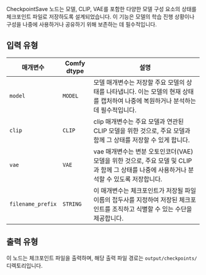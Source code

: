 CheckpointSave 노드는 모델, CLIP, VAE를 포함한 다양한 모델 구성 요소의 상태를 체크포인트 파일로 저장하도록 설계되었습니다. 이 기능은 모델의 학습 진행 상황이나 구성을 나중에 사용하거나 공유하기 위해 보존하는 데 필수적입니다.

## 입력 유형

| 매개변수 | Comfy dtype | 설명 |
|-----------|-------------|-------------|
| `model`   | `MODEL`     | 모델 매개변수는 저장할 주요 모델의 상태를 나타냅니다. 이는 모델의 현재 상태를 캡처하여 나중에 복원하거나 분석하는 데 필수적입니다. |
| `clip`    | `CLIP`      | clip 매개변수는 주요 모델과 연관된 CLIP 모델을 위한 것으로, 주요 모델과 함께 그 상태를 저장할 수 있게 합니다. |
| `vae`     | `VAE`       | vae 매개변수는 변분 오토인코더(VAE) 모델을 위한 것으로, 주요 모델 및 CLIP과 함께 그 상태를 나중에 사용하거나 분석할 수 있도록 저장합니다. |
| `filename_prefix` | `STRING` | 이 매개변수는 체크포인트가 저장될 파일 이름의 접두사를 지정하여 저장된 체크포인트를 조직하고 식별할 수 있는 수단을 제공합니다. |

## 출력 유형

이 노드는 체크포인트 파일을 출력하며, 해당 출력 파일 경로는 `output/checkpoints/` 디렉토리입니다.

